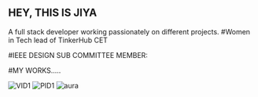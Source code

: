 ## HEY, THIS IS JIYA
A full stack developer working passionately on different projects.
#Women in Tech lead of TinkerHub CET


#IEEE DESIGN SUB COMMITTEE MEMBER:

#MY WORKS.....

![VID1](https://github.com/user-attachments/assets/0345ffa4-e1fa-4373-a622-b05218bf881b)
![PID1](https://github.com/user-attachments/assets/d52ef885-6e91-4741-8a0f-bca3254e07d0)
![aura](https://github.com/user-attachments/assets/48af450b-8e11-46a9-9cbe-a4db3b372ad6)



